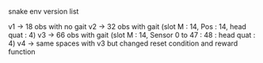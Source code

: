 snake env version list

v1 -> 18 obs with no gait 
v2 -> 32 obs with gait (slot M : 14, Pos : 14, head quat : 4)
v3 -> 66 obs with gait (slot M : 14, Sensor 0 to 47 : 48 : head quat : 4)
v4 -> same spaces with v3 but changed reset condition and reward function